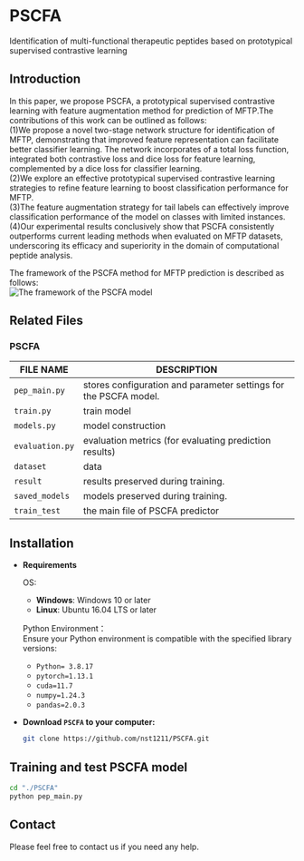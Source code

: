 # PSCFA
Identification of multi-functional therapeutic peptides based on prototypical supervised contrastive learning
##  Introduction
In this paper, we propose PSCFA, a prototypical supervised contrastive learning with feature augmentation method for prediction of MFTP.The contributions of this work can be outlined as follows:  
(1)We propose a novel two-stage network structure for identification of MFTP, demonstrating that improved feature representation can facilitate better classifier learning. The network incorporates of a total loss function, integrated both contrastive loss and dice loss for feature learning, complemented by a dice loss for classifier learning.   
(2)We explore an effective prototypical supervised contrastive learning strategies to refine feature learning to boost classification performance for MFTP.  
(3)The feature augmentation strategy for tail labels can effectively improve classification performance of the model on classes with limited instances.  
(4)Our experimental results conclusively show that PSCFA consistently outperforms current leading methods when evaluated on MFTP datasets, underscoring its efficacy and superiority in the domain of computational peptide analysis.  

The framework of the PSCFA method for MFTP prediction is described as follows:  
![The framework of the PSCFA model](images/The%20framework%20of%20the%20PSCFA%20model.png "The framework of the PSCFA model")
##  Related Files  
###   PSCFA  
| FILE NAME       | DESCRIPTION                                                            |
|-----------------|------------------------------------------------------------------------|
| `pep_main.py`       |  stores configuration and parameter settings for the PSCFA model. |
| `train.py`      | train model                                                            |
| `models.py`      | model construction                                                     |
| `evaluation.py` | evaluation metrics (for evaluating prediction results)                 |
| `dataset`       | data                                                                   |
| `result`        | results preserved during training.                          |
| `saved_models`        | models preserved during training.                          |
| `train_test`        | the main file of PSCFA predictor                         |
## Installation
- **Requirements**

    OS:  
     - **Windows**: Windows 10 or later  
     - **Linux**: Ubuntu 16.04 LTS or later

    Python Environment：    
    Ensure your Python environment is compatible with the specified library versions:  
    - `Python= 3.8.17`
    - `pytorch=1.13.1`
    - `cuda=11.7`
    - `numpy=1.24.3`
    - `pandas=2.0.3`
- **Download `PSCFA` to your computer:**
   ```bash
   git clone https://github.com/nst1211/PSCFA.git
   ```
##  Training and test PSCFA model  
   ```bash
   cd "./PSCFA"
   python pep_main.py
```
##  Contact
Please feel free to contact us if you need any help.
